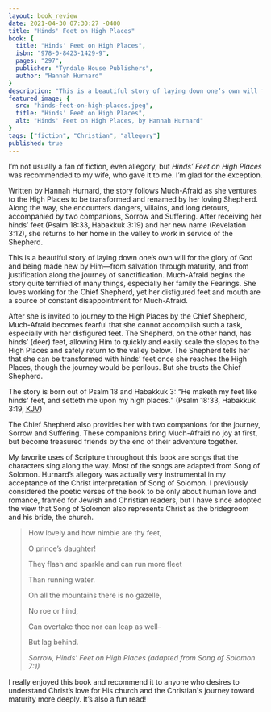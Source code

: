 ```yaml
---
layout: book_review
date: 2021-04-30 07:30:27 -0400
title: "Hinds' Feet on High Places"
book: {
  title: "Hinds' Feet on High Places",
  isbn: "978-0-8423-1429-9",
  pages: "297",
  publisher: "Tyndale House Publishers",
  author: "Hannah Hurnard"
}
description: "This is a beautiful story of laying down one’s own will for the glory of God and being made new by Him."
featured_image: {
  src: "hinds-feet-on-high-places.jpeg",
  title: "Hinds' Feet on High Places",
  alt: "Hinds' Feet on High Places, by Hannah Hurnard"
}
tags: ["fiction", "Christian", "allegory"]
published: true
---
```


I’m not usually a fan of fiction, even allegory, but *Hinds’ Feet on High Places* was recommended to my wife, who gave it to me. I’m glad for the exception.

Written by Hannah Hurnard, the story follows Much-Afraid as she ventures to the High Places to be transformed and renamed by her loving Shepherd. Along the way, she encounters dangers, villains, and long detours, accompanied by two companions, Sorrow and Suffering. After receiving her hinds’ feet (Psalm 18:33, Habakkuk 3:19) and her new name (Revelation 3:12), she returns to her home in the valley to work in service of the Shepherd.

This is a beautiful story of laying down one’s own will for the glory of God and being made new by Him&mdash;from salvation through maturity, and from justification along the journey of sanctification. Much-Afraid begins the story quite terrified of many things, especially her family the Fearings. She loves working for the Chief Shepherd, yet her disfigured feet and mouth are a source of constant disappointment for Much-Afraid.

After she is invited to journey to the High Places by the Chief Shepherd, Much-Afraid becomes fearful that she cannot accomplish such a task, especially with her disfigured feet. The Shepherd, on the other hand, has hinds’ (deer) feet, allowing Him to quickly and easily scale the slopes to the High Places and safely return to the valley below. The Shepherd tells her that she can be transformed with hinds’ feet once she reaches the High Places, though the journey would be perilous. But she trusts the Chief Shepherd.

The story is born out of Psalm 18 and Habakkuk 3: <q>He maketh my feet like hinds' feet, and setteth me upon my high places.</q> (Psalm 18:33, Habakkuk 3:19, <abbr title="King James Version">KJV</abbr>)

The Chief Shepherd also provides her with two companions for the journey, Sorrow and Suffering. These companions bring Much-Afraid no joy at first, but become treasured friends by the end of their adventure together.

My favorite uses of Scripture throughout this book are songs that the characters sing along the way. Most of the songs are adapted from Song of Solomon. Hurnard’s allegory was actually very instrumental in my acceptance of the Christ interpretation of Song of Solomon. I previously considered the poetic verses of the book to be only about human love and romance, framed for Jewish and Christian readers, but I have since adopted the view that Song of Solomon also represents Christ as the bridegroom and his bride, the church.

> How lovely and how nimble are thy feet,
>
> O prince’s daughter!
>
> They flash and sparkle and can run more fleet
>
> Than running water.
>
> On all the mountains there is no gazelle,
>
> No roe or hind,
>
> Can overtake thee nor can leap as well–
>
> But lag behind.
>
> <cite>Sorrow, Hinds’ Feet on High Places (adapted from Song of Solomon 7:1)</cite>

I really enjoyed this book and recommend it to anyone who desires to understand Christ’s love for His church and the Christian's journey toward maturity more deeply. It’s also a fun read!